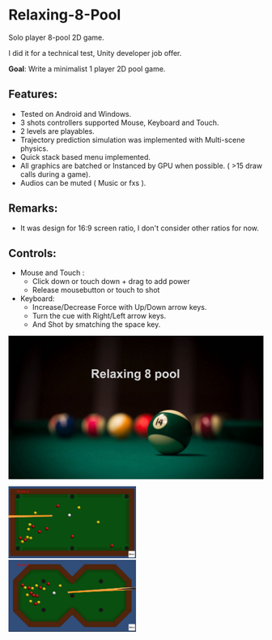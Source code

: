 # Relaxing-8-Pool
Solo player 8-pool 2D game.

I did it for a technical test, Unity developer job offer.

**Goal**: Write a minimalist 1 player 2D pool game.

## Features:
- Tested on Android and Windows.
- 3 shots controllers supported Mouse, Keyboard and Touch.
- 2 levels are playables.
- Trajectory prediction simulation was implemented with Multi-scene physics. 
- Quick stack based menu implemented.
- All graphics are batched or Instanced by GPU when possible. ( >15 draw calls during a game).
- Audios can be muted ( Music or fxs ).

## Remarks:
- It was design for 16:9 screen ratio, I don't consider other ratios for now.

## Controls:
- Mouse and Touch :
    - Click down or touch down + drag to add power
    - Release mousebutton or touch to shot
- Keyboard:
    - Increase/Decrease Force with Up/Down arrow keys.
    - Turn the cue with Right/Left arrow keys.
    - And Shot by smatching the space key.

<img src="Captures/header.png" style="margin: auto; display: block;" />
<p float="left">
    <img src="Captures/level1.png" style="width: 50%;" />
    <img src="Captures/level2.png" style="width: 50%;" />
</p>
